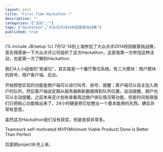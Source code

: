 ```yaml
---
layout: post
title: "First Time Hackathon !"
description: ""
categories: ["活动",""]
tags: ["Hackathon","大众点评2014校园极客挑战赛"]
published: true
---
```

{% include JB/setup %}
7月12-14到上海参加了大众点评2014校园极客挑战赛，首先得感谢一下大众点评公司组织了这次Hackathon，这是我第一次参加这种活动，也是第一次了解到Hackathon.

我们4人小组做的“抢桌位”，其实就是一个餐厅等位系统。有三大模块：商户模块的排号、用户客户端、后台。

开始预想实现的功能是商户端可以进行叫号、排号、提醒；客户端可以自主加入商户的队列，然后客户端会定期从服务器刷新数据得到队列位置，自动提醒，商户也可以主动提醒。之前本来还计划有查看周边商户排队情况等功能，但是时间有限我们只把核心功能做出来了。24小时硬是把它给整出一个基本能用的东西，确实非常有意思。


虽然这次Hackathon我们没有获奖，但是收获非常多。

Teamwork
self-motivated
MVP(Minimum Viable Product)
Done Is Better Than Perfect


后面把project补充上来。